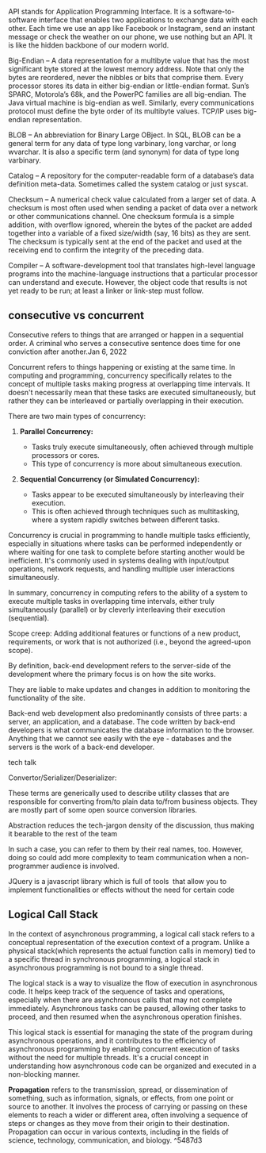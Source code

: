 API stands for Application Programming Interface. It is a software-to-software interface that enables two applications to exchange data with each other. Each time we use an app like Facebook or Instagram, send an instant message or check the weather on our phone, we use nothing but an API. It is like the hidden backbone of our modern world.

Big-Endian – A data representation for a multibyte value that has the most significant byte stored at the lowest memory address. Note that only the bytes are reordered, never the nibbles or bits that comprise them. Every processor stores its data in either big-endian or little-endian format. Sun’s SPARC, Motorola’s 68k, and the PowerPC families are all big-endian. The Java virtual machine is big-endian as well. Similarly, every communications protocol must define the byte order of its multibyte values. TCP/IP uses big-endian representation. 

BLOB – An abbreviation for Binary Large OBject. In SQL, BLOB can be a general term for any data of type long varbinary, long varchar, or long wvarchar. It is also a specific term (and synonym) for data of type long varbinary.

Catalog – A repository for the computer-readable form of a database’s data definition meta-data. Sometimes called the system catalog or just syscat. 

Checksum – A numerical check value calculated from a larger set of data. A checksum is most often used when sending a packet of data over a network or other communications channel. One checksum formula is a simple addition, with overflow ignored, wherein the bytes of the packet are added together into a variable of a fixed size/width (say, 16 bits) as they are sent. The checksum is typically sent at the end of the packet and used at the receiving end to confirm the integrity of the preceding data.


Compiler – A software-development tool that translates high-level language programs into the machine-language instructions that a particular processor can understand and execute. However, the object code that results is not yet ready to be run; at least a linker or link-step must follow.



## consecutive vs concurrent

Consecutive refers to things that are arranged or happen in a sequential order. A criminal who serves a consecutive sentence does time for one conviction after another.Jan 6, 2022 



Concurrent refers to things happening or existing at the same time. In computing and programming, concurrency specifically relates to the concept of multiple tasks making progress at overlapping time intervals. It doesn't necessarily mean that these tasks are executed simultaneously, but rather they can be interleaved or partially overlapping in their execution.

There are two main types of concurrency:

1. **Parallel Concurrency:**
    
    - Tasks truly execute simultaneously, often achieved through multiple processors or cores.
    - This type of concurrency is more about simultaneous execution.
2. **Sequential Concurrency (or Simulated Concurrency):**
    
    - Tasks appear to be executed simultaneously by interleaving their execution.
    - This is often achieved through techniques such as multitasking, where a system rapidly switches between different tasks.

Concurrency is crucial in programming to handle multiple tasks efficiently, especially in situations where tasks can be performed independently or where waiting for one task to complete before starting another would be inefficient. It's commonly used in systems dealing with input/output operations, network requests, and handling multiple user interactions simultaneously.

In summary, concurrency in computing refers to the ability of a system to execute multiple tasks in overlapping time intervals, either truly simultaneously (parallel) or by cleverly interleaving their execution (sequential).








Scope creep: Adding additional features or functions of a new product, requirements, or work that is not authorized (i.e., beyond the agreed-upon scope).



By definition, back-end development refers to the server-side of the development where the primary focus is on how the site works. 

They are liable to make updates and changes in addition to monitoring the functionality of the site. 

Back-end web development also predominantly consists of three parts: a server, an application, and a database. The code written by back-end developers is what communicates the database information to the browser. Anything that we cannot see easily with the eye - databases and the servers is the work of a back-end developer.





tech talk  

Convertor/Serializer/Deserializer: 

These terms are generically used to describe utility classes that are responsible for converting from/to plain data to/from business objects. They are mostly part of some open source conversion libraries. 

Abstraction reduces the tech-jargon density of the discussion, thus making it bearable to the rest of the team 

In such a case, you can refer to them by their real names, too. However, doing so could add more complexity to team communication when a non-programmer audience is involved.



JQuery is a javascript library which is full of tools  that allow you to implement functionalities or effects without the need for certain code



## Logical Call Stack
In the context of asynchronous programming, a logical call stack refers to a conceptual representation of the execution context of a program. Unlike a physical stack(which represents the actual function calls in memory) tied to a specific thread in synchronous programming, a logical stack in asynchronous programming is not bound to a single thread.

The logical stack is a way to visualize the flow of execution in asynchronous code. It helps keep track of the sequence of tasks and operations, especially when there are asynchronous calls that may not complete immediately. Asynchronous tasks can be paused, allowing other tasks to proceed, and then resumed when the asynchronous operation finishes.

This logical stack is essential for managing the state of the program during asynchronous operations, and it contributes to the efficiency of asynchronous programming by enabling concurrent execution of tasks without the need for multiple threads. It's a crucial concept in understanding how asynchronous code can be organized and executed in a non-blocking manner.



**Propagation** refers to the transmission, spread, or dissemination of something, such as information, signals, or effects, from one point or source to another. It involves the process of carrying or passing on these elements to reach a wider or different area, often involving a sequence of steps or changes as they move from their origin to their destination. Propagation can occur in various contexts, including in the fields of science, technology, communication, and biology. ^5487d3
